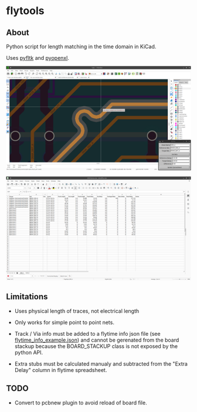 # flytools

## About

Python script for length matching in the time domain in KiCad.

Uses [pyfltk](https://pyfltk.sourceforge.io/) and
[pyopenxl](https://openpyxl.readthedocs.io).

![](example.png)

![](example_spreadsheet.png)

## Limitations

- Uses physical length of traces, not electrical length

- Only works for simple point to point nets.

- Track / Via info must be added to a flytime info json file (see
[flytime_info_example.json](flytime_info_example.json)) and cannot be
gerenated from the board stackup because the BOARD_STACKUP class
is not exposed by the python API.

- Extra stubs must be calculated manualy and subtracted from the
"Extra Delay" column in flytime spreadsheet.

## TODO

- Convert to pcbnew plugin to avoid reload of board file.
